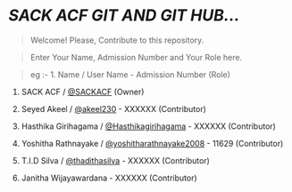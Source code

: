 # <b><i>SACK ACF GIT AND GIT HUB...</i></b>

> Welcome! Please, Contribute to this repository.


> Enter Your Name, Admission Number and Your Role here.

> eg :- 1. Name / User Name - Admission Number (Role)
 
1. SACK ACF / <a href="https://github.com/SACKACF">@SACKACF<a> (Owner)

2. Seyed Akeel / <a href="https://github.com/akeel230">@akeel230<a> - XXXXXX (Contributor)
 
3. Hasthika Girihagama / <a href="https://github.com/Hasthikagirihagama">@Hasthikagirihagama<a> - XXXXXX (Contributor) 

4. Yoshitha Rathnayake / <a href="https://github.com/yoshitharathnayake2008">@yoshitharathnayake2008<a> - 11629 (Contributor)

5. T.I.D Silva / <a href="https://github.com/thadithasilva">@thadithasilva<a>  - XXXXXX (Contributor)

6. Janitha Wijayawardana - XXXXXX (Contributor)

